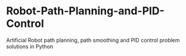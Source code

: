 # Robot-Path-Planning-and-PID-Control

Artificial Robot path planning, path smoothing and PID control problem solutions in Python
